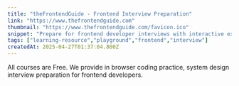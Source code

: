 ```yaml
---
title: "theFrontendGuide - Frontend Interview Preparation"
link: "https://www.thefrontendguide.com"
thumbnail: "https://www.thefrontendguide.com/favicon.ico"
snippet: "Prepare for frontend developer interviews with interactive exercises, real-world challenges, and expert guidance."
tags: ["learning-resource","playground","frontend","interview"]
createdAt: 2025-04-27T01:37:04.800Z
---
```

All courses are Free. We provide in browser coding practice, system design interview preparation for frontend developers.

